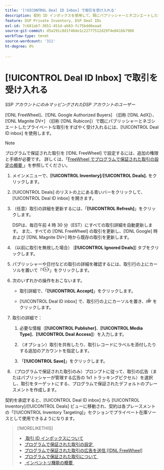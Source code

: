 ```yaml
---
title: '[!UICONTROL Deal ID Inbox] で取引を受け入れる'
description: 契約 ID インボックスを使用して、既にパブリッシャーとネゴシエートしたプライベート契約を  [!DNL FreeWheel], [!DNL Google Authorized Buyers]  （旧称  [!DNL AdX]), and [!DNL Magnite DV+]  （旧称  [!DNL Rubicon]）で受け入れる方法を説明します。
feature: DSP Private Inventory, DSP Deal IDs
exl-id: 7c681ab7-3051-451d-ab83-fc75bdd6eaad
source-git-commit: d5a291c8d1f464e1c22777512d29f4e041bb7988
workflow-type: tm+mt
source-wordcount: '311'
ht-degree: 0%

---
```


# [!UICONTROL Deal ID Inbox] で取引を受け入れる

*SSP アカウントにのみマッピングされたDSP アカウントのユーザー*

[!DNL FreeWheel]、[!DNL Google Authorized Buyers] （旧称 [!DNL AdX]）、[!DNL Magnite DV+] （旧称 [!DNL Rubicon]）で既にパブリッシャーとネゴシエートしたプライベートな取引をすばやく受け入れるには、[!UICONTROL Deal ID inbox] を使用します。

>[!NOTE]
>
>プログラムで保証された取引を [!DNL FreeWheel] で設定するには、追加の権限と手順が必要です。 詳しくは、「[FreeWheel でプログラムで保証された取引の設定の概要 &#x200B;](freewheel-overview.md)」を参照してください。

1. メインメニューで、**[!UICONTROL Inventory]**/**[!UICONTROL Deals].** をクリックします。

1. [!UICONTROL Deals] のリストの上にある青いバーをクリックして、[!UICONTROL Deal ID inbox] を開きます。

1. （任意）取引の詳細を更新するには、「**[!UICONTROL Refresh]**」をクリックします。

   DSPは、毎日午前 4 時 30 分（EST）にすべての取引詳細を自動更新します。 また、すべての [!DNL FreeWheel] の取引を更新し、[!DNL Google] 時および [!DNL Magnite DV+] 時から既存の取引を更新します。

1. （以前に取引を無視した場合） [**[!UICONTROL Ignored Deals]**] タブをクリックします。

1. パブリッシャーや日付などの取引の詳細を確認するには、取引行の上にカーソルを置いて「![&#x200B; 確認 &#x200B;](/help/dsp/assets/review.png)」をクリックします。

1. 次のいずれかの操作をおこないます。

   * 取引詳細で、「**[!UICONTROL Accept]**」をクリックします。

   * [!UICONTROL Deal ID inbox] で、取引行の上にカーソルを置き、![&#x200B; 同意 &#x200B;](/help/dsp/assets/accept.png) をクリックします。

1. 取引の詳細で：
   1. 必要な情報（**[!UICONTROL Publisher]**、**[!UICONTROL Media Type]**、**[!UICONTROL Deal Access]**）を入力します。
   1. （オプション）取引を共有したり、取引レコードにラベルを添付したりする追加のアカウントを指定します。

   1. 「**[!UICONTROL Save]**」をクリックします。

1. （プログラムで保証された取引のみ）プロンプトに従って、取引の広告（またはパブリッシャーが管理する広告の 1x1 トラッキングピクセル）を選択し、取引をターゲットにする、プログラムで保証されたデフォルトのプレースメントを作成します。

契約を承認すると、[!UICONTROL Deal ID inbox] から [!UICONTROL Inventory]/[!UICONTROL Deals] ビューに移動され、契約は各プレースメントの「[!UICONTROL Inventory Targeting]」セクションでプライベート在庫ソースとして使用できるようになります。

>[!MORELIKETHIS]
>
>* [&#x200B; 取引 ID インボックスについて &#x200B;](deal-id-inbox-about.md)
>* [&#x200B; プログラムで保証された取引の設定 &#x200B;](programmatic-guaranteed-set-up.md)
>* [&#x200B; プログラムで保証された取引の広告を送信  [!DNL FreeWheel]](freewheel-submit.md)
>* [&#x200B; プログラムで保証された取引について &#x200B;](programmatic-guaranteed-about.md)
>* [&#x200B; インベントリ機能の概要 &#x200B;](inventory-overview.md)
